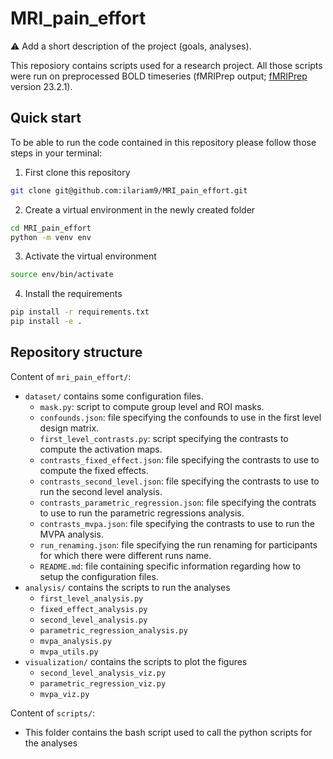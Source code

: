 # MRI_pain_effort

:warning: Add a short description of the project (goals, analyses).

This reposiory contains scripts used for a research project. All those scripts were run on
preprocessed BOLD timeseries (fMRIPrep output; [fMRIPrep](https://fmriprep.org/en/stable/) version 23.2.1).

## Quick start

To be able to run the code contained in this repository please follow those steps in your terminal:

1. First clone this repository

```bash
git clone git@github.com:ilariam9/MRI_pain_effort.git
```

2. Create a virtual environment in the newly created folder

```bash
cd MRI_pain_effort
python -m venv env
```

3. Activate the virtual environment

```bash
source env/bin/activate
```

4. Install the requirements

```bash
pip install -r requirements.txt
pip install -e .
```

## Repository structure

Content of `mri_pain_effort/`: 

- `dataset/` contains some configuration files.
    - `mask.py`: script to compute group level and ROI masks.
    - `confounds.json`: file specifying the confounds to use in the first level design matrix.
    - `first_level_contrasts.py`: script specifying the contrasts to compute the activation maps.
    - `contrasts_fixed_effect.json`: file specifying the contrasts to use to compute the fixed effects.
    - `contrasts_second_level.json`: file specifying the contrasts to use to run the second level analysis.
    - `contrasts_parametric_regression.json`: file specifying the contrats to use to run the parametric regressions analysis.
    - `contrasts_mvpa.json`: file specifying the contrasts to use to run the MVPA analysis.
    - `run_renaming.json`: file specifying the run renaming for participants for which there were different runs name.
    - `README.md`: file containing specific information regarding how to setup the configuration files.
- `analysis/` contains the scripts to run the analyses
    - `first_level_analysis.py`
    - `fixed_effect_analysis.py`
    - `second_level_analysis.py`
    - `parametric_regression_analysis.py`
    - `mvpa_analysis.py`
    - `mvpa_utils.py`
- `visualization/` contains the scripts to plot the figures
    - `second_level_analysis_viz.py`
    - `parametric_regression_viz.py`
    - `mvpa_viz.py`


Content of `scripts/`:

- This folder contains the bash script used to call the python scripts for the analyses



